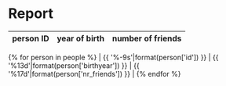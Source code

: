 # Report

| person ID | year of birth | number of friends |
|-----------|---------------|-------------------|
{% for person in people %}
| {{ '%-9s'|format(person['id']) }} | {{ '%13d'|format(person['birthyear']) }} | {{ '%17d'|format(person['nr_friends']) }} |
{% endfor %}
